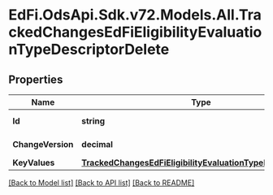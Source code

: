 # EdFi.OdsApi.Sdk.v72.Models.All.TrackedChangesEdFiEligibilityEvaluationTypeDescriptorDelete

## Properties

Name | Type | Description | Notes
------------ | ------------- | ------------- | -------------
**Id** | **string** | Resource identifier | [optional] 
**ChangeVersion** | **decimal** | Change version | [optional] 
**KeyValues** | [**TrackedChangesEdFiEligibilityEvaluationTypeDescriptorKey**](TrackedChangesEdFiEligibilityEvaluationTypeDescriptorKey.md) |  | [optional] 

[[Back to Model list]](../README.md#documentation-for-models) [[Back to API list]](../README.md#documentation-for-api-endpoints) [[Back to README]](../README.md)

